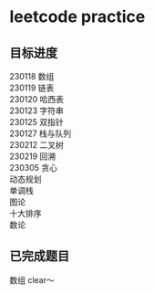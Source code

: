 # leetcode practice
## 目标进度
230118 数组 <br>
230119 链表 <br>
230120 哈西表 <br>
230123 字符串 <br>
230125 双指针 <br>
230127 栈与队列 <br>
230212 二叉树 <br>
230219 回溯 <br>
230305 贪心 <br>
动态规划 <br>
单调栈 <br>
图论 <br>
十大排序 <br>
数论 <br>
## 已完成题目
数组 clear～
